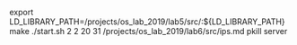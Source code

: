 
export LD_LIBRARY_PATH=/projects/os_lab_2019/lab5/src/:${LD_LIBRARY_PATH}
make
./start.sh 2 2 20 31 /projects/os_lab_2019/lab6/src/ips.md
pkill server
